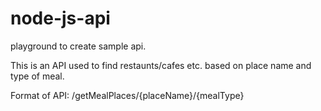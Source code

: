 # node-js-api

playground to create sample api.

This is an API used to find restaunts/cafes etc. based on place name and type of meal.

Format of API: /getMealPlaces/{placeName}/{mealType}
